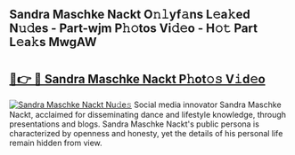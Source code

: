 ## Sandra Maschke Nackt O𝚗𝚕yf𝚊ns L𝚎a𝚔ed N𝚞𝚍es - Part-wjm P𝚑𝚘tos Vi𝚍𝚎o - H𝚘𝚝 Part L𝚎a𝚔s MwgAW

# <h2><a href="http://kfcvd65.oniu.top/?m=Sandra+Maschke+Nackt">🔗👉 🔴 Sandra Maschke Nackt P𝚑ot𝚘𝚜 V𝚒d𝚎o</a></h2>

[![Sandra Maschke Nackt Nu𝚍e𝚜](https://i.imgur.com/0qMVB7G.gif)](http://kfcvd65.oniu.top/?m=Sandra+Maschke+Nackt)
Social media innovator Sandra Maschke Nackt, acclaimed for disseminating dance and lifestyle knowledge, through presentations and blogs. Sandra Maschke Nackt's public persona is characterized by openness and honesty, yet the details of his personal life remain hidden from view.  
